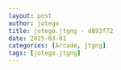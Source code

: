 ```yaml
---
layout: post
author: jotego
title: jotego.jtgng - d893f72
date: 2025-03-01
categories: [Arcade, jtgng]
tags: [jotego.jtgng]
---
```


